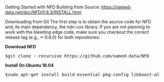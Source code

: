 Getting Started with NFD Building from Source: https://named-data.net/doc/NFD/0.6.3/INSTALL.html

Downloading from Git
The first step is to obtain the source code for NFD and, its main dependency, the ndn-cxx library. If you are not planning to work with the bleeding edge code, make sure you checkout the correct release tag (e.g., *-0.6.0) for both repositories:


**Download NFD**
<pre>
$git clone --recursive https://github.com/named-data/NFD
</pre>

**Install On Ubuntu 18.04**
<pre>
$sudo apt-get install build-essential pkg-config libboost-all-dev \libsqlite3-dev libssl-dev libpcap-dev
</pre>
